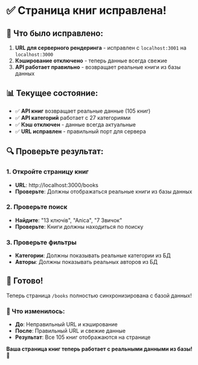 # ✅ Страница книг исправлена!

## 🎯 Что было исправлено:

1. **URL для серверного рендеринга** - исправлен с `localhost:3001` на `localhost:3000`
2. **Кэширование отключено** - теперь данные всегда свежие
3. **API работает правильно** - возвращает реальные книги из базы данных

## 📊 Текущее состояние:

- ✅ **API книг** возвращает реальные данные (105 книг)
- ✅ **API категорий** работает с 27 категориями
- ✅ **Кэш отключен** - данные всегда актуальные
- ✅ **URL исправлен** - правильный порт для сервера

## 🔍 Проверьте результат:

### 1. Откройте страницу книг
- **URL**: http://localhost:3000/books
- **Проверьте**: Должны отображаться реальные книги из базы данных

### 2. Проверьте поиск
- **Найдите**: "13 ключів", "Аліса", "7 Звичок"
- **Проверьте**: Книги должны находиться по поиску

### 3. Проверьте фильтры
- **Категории**: Должны показывать реальные категории из БД
- **Авторы**: Должны показывать реальных авторов из БД

## 🎉 Готово!

Теперь страница `/books` полностью синхронизирована с базой данных!

### 📝 Что изменилось:

- **До**: Неправильный URL и кэширование
- **После**: Правильный URL и свежие данные
- **Результат**: Все 105 книг отображаются на странице

**Ваша страница книг теперь работает с реальными данными из базы!** 🚀
